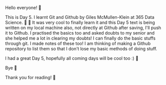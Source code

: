 Hello everyone! 👋
<p>
This is Day 5. I learnt Git and Github by Giles McMullen-Klein at 365 Data Science. 🎊 🎊 It was very cool to finally learn it and this Day 5 text is being written on my local machine also, not directly at Github after saving, I'll push it to Github. I practised the basics too and asked doubts to my senior and she helped me a lot in clearing my doubts! I can finally do the basic stuffs through git. I made notes of these too! I am thinking of making a Github repository to list them so that I don't lose my basic methods of doing stuff. 
<p>
I had a great Day 5, hopefully all coming days will be cool too :) 🎊
<p>
Bye 👋
<p>
Thank you for reading! 🙏
